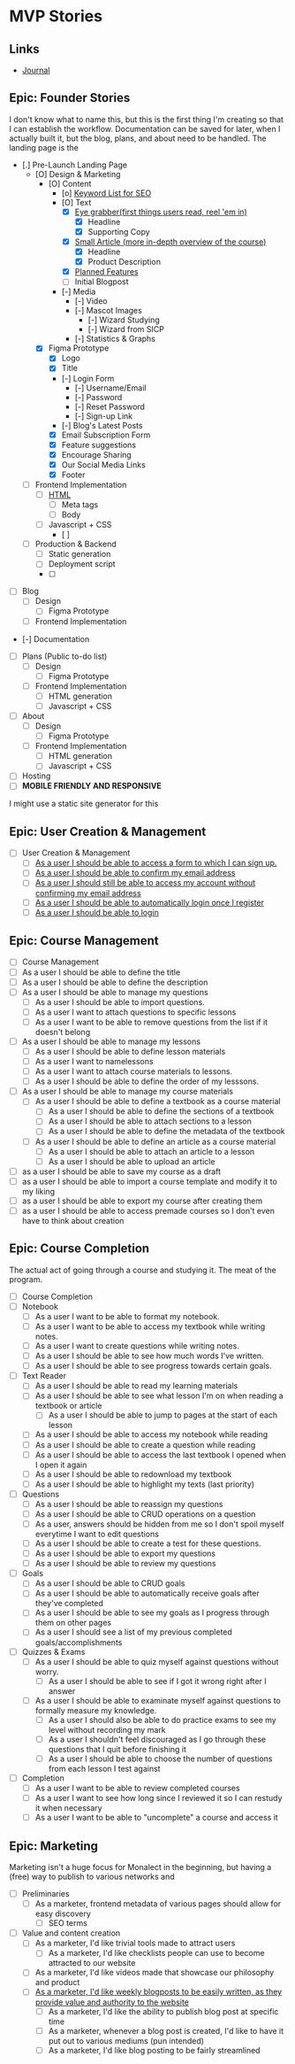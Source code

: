 # MVP Stories 

## Links

* [Journal](journal.md)
 
## Epic: Founder Stories 

I don't know what to name this, but this is the first thing I'm creating so that I can establish the workflow. Documentation can be saved for later, when I actually built it, but the blog, plans, and about need to be handled. The landing page is the 

* [.] Pre-Launch Landing Page 
	* [O] Design & Marketing
		* [O] Content
			* [o] [Keyword List for SEO](.stories/other/landing_keywords.md)
			* [O] Text
				* [X] [Eye grabber(first things users read, reel 'em in)](.stories/other/landing_headline.md)
					* [X] Headline 
					* [X] Supporting Copy 
				* [X] [Small Article (more in-depth overview of the course)](.stories/other/landing_article.md)
					* [X] Headline
					* [X] Product Description
				* [X] [Planned Features](.stories/other/landing_features.md)
				* [ ] Initial Blogpost
			* [-] Media
				* [-] Video
				* [-] Mascot Images
					* [-] Wizard Studying
					* [-] Wizard from SICP
				* [-] Statistics & Graphs
		* [X] Figma Prototype
			* [X] Logo
			* [X] Title
			* [-] Login Form 
				* [-] Username/Email
				* [-] Password
				* [-] Reset Password
				* [-] Sign-up Link
			* [-] Blog's Latest Posts
			* [X] Email Subscription Form
			* [X] Feature suggestions
			* [X] Encourage Sharing 
			* [X] Our Social Media Links
			* [X] Footer
	* [ ] Frontend Implementation
		* [ ] [HTML](.stories/other/landing_html.md)
			* [ ] Meta tags
			* [ ] Body
		* [ ] Javascript + CSS
			* [ ] 
	* [ ] Production & Backend
		* [ ] Static generation
		* [ ] Deployment script
		* [ ] 
* [ ] Blog
	* [ ] Design
		* [ ] Figma Prototype
	* [ ] Frontend Implementation
* [-] Documentation
* [ ] Plans (Public to-do list)
	* [ ] Design
		* [ ] Figma Prototype
	* [ ] Frontend Implementation
		* [ ] HTML generation
		* [ ] Javascript + CSS
* [ ] About
	* [ ] Design
		* [ ] Figma Prototype
	* [ ] Frontend Implementation
		* [ ] HTML generation
		* [ ] Javascript + CSS
* [ ] Hosting
* [ ] **MOBILE FRIENDLY AND RESPONSIVE**

I might use a static site generator for this

## Epic: User Creation & Management

* [ ] User Creation & Management
	* [ ] [As a user I should be able to access a form to which I can sign up.](.stories/user/form)
	* [ ] [As a user I should be able to confirm my email address](.stories/user/confirm)
	* [ ] [As a user I should still be able to access my account without confirming my email address](.stories/user/account)
	* [ ] [As a user I should be able to automatically login once I register](.stories/user/login)
	* [ ] [As a user I should be able to login](.stories/user/login)

## Epic: Course Management

* [ ] Course Management
* [ ] As a user I should be able to define the title
* [ ] As a user I should be able to define the description
* [ ] As a user I should be able to manage my questions
	* [ ] As a user I should be able to import questions.
	* [ ] As a user I want to attach questions to specific lessons
	* [ ] As a user I want to be able to remove questions from the list if it doesn't belong
* [ ] As a user I should be able to manage my lessons
	* [ ] As a user I should be able to define lesson materials
	* [ ] As a user I want to namelessons
	* [ ] As a user I want to attach course materials to lessons.
	* [ ] As a user I should be able to define the order of my lesssons.
* [ ] As a user I should be able to manage my course materials
	* [ ] As a user I should be able to define a textbook as a course material
		* [ ] As a user I should be able to define the sections of a textbook
		* [ ] As a user I should be able to attach sections to a lesson
		* [ ] As a user I should be able to define the metadata of the textbook
	* [ ] As a user I should be able to define an article as a course material
		* [ ] As a user I should be able to attach an article to a lesson
		* [ ] As a user I should be able to upload an article
* [ ] as a user I should be able to save my course as a draft
* [ ] as a user I should be able to import a course template and modify it to my liking
* [ ] as a user I should be able to export my course after creating them
* [ ] as a user I should be able to access premade courses so I don't even have to think about creation

## Epic: Course Completion 

The actual act of going through a course and studying it. The meat of the program.

* [ ] Course Completion
* [ ] Notebook
	* [ ]  As a user I want to be able to format my notebook.
	* [ ]  As a user I want to be able to access my textbook while writing notes.
	* [ ]  As a user I want to create questions while writing notes.
	* [ ]  As a user I should be able to see how much words I've written.
	* [ ]  As a user I should be able to see progress towards certain goals. 
* [ ]  Text Reader
	* [ ]  As a user I should be able to read my learning materials
	* [ ]  As a user I should be able to see what lesson I'm on when reading a textbook or article
		* [ ]  As a user I should be able to jump to pages at the start of each lesson
	* [ ]  As a user I should be able to access my notebook while reading
	* [ ]  As a user I should be able to create a question while reading
	* [ ]  As a user I should be able to access the last textbook I opened when I open it again
	* [ ]  As a user I should be able to redownload my textbook
	* [ ]  As a user I should be able to highlight my texts (last priority)
* [ ]  Questions
	* [ ]  As a user I should be able to reassign my questions
	* [ ]  As a user I should be able to CRUD operations on a question
	* [ ]  As a user, answers should be hidden from me so I don't spoil myself everytime I want to edit questions
	* [ ]  As a user I should be able to create a test for these questions.
	* [ ]  As a user I should be able to export my questions
	* [ ]  As a user I should be able to review my questions
* [ ]  Goals
	* [ ]  As a user I should be able to CRUD goals
	* [ ]  As a user I should be able to automatically receive goals after they've completed
	* [ ]  As a user I should be able to see my goals as I progress through them on other pages
	* [ ]  As a user I should see a list of my previous completed goals/accomplishments
* [ ]  Quizzes & Exams
	* [ ]  As a user I should be able to quiz myself against questions without worry.
		* [ ]  As a user I should be able to see if I got it wrong right after I answer
	* [ ]  As a user I should be able to examinate myself against questions to formally measure my knowledge.
		* [ ]  As a user I should also be able to do practice exams to see my level without recording my mark
		* [ ]  As a user I shouldn't feel discouraged as I go through these questions that I quit before finishing it
		* [ ]  As a user I should be able to choose the number of questions from each lesson I test against
* [ ]  Completion
	* [ ]  As a user I want to be able to review completed courses
	* [ ]  As a user I want to see how long since I reviewed it so I can restudy it when necessary
	* [ ]  As a user I want to be able to "uncomplete" a course and access it

## Epic: Marketing

Marketing isn't a huge focus for Monalect in the beginning, but having a (free) way to publish to various networks and 

* [ ] Preliminaries
	* [ ] As a marketer, frontend metadata of various pages should allow for easy discovery 
		* [ ] SEO terms
* [ ] Value and content creation
	* [ ] As a marketer, I'd like trivial tools made to attract users
		* [ ] As a marketer, I'd like checklists people can use to become attracted to our website
	* [ ] As a marketer, I'd like videos made that showcase our philosophy and product
	* [ ] [As a marketer, I'd like weekly blogposts to be easily written, as they provide value and authority to the website](.stories/marketing/blog.md)
		* [ ] As a marketer, I'd like the ability to publish blog post at specific time
		* [ ] As a marketer, whenever a blog post is created, I'd like to have it put out to various mediums (pun intended)
		* [ ] As a marketer, I'd like blog posting to be fairly streamlined
